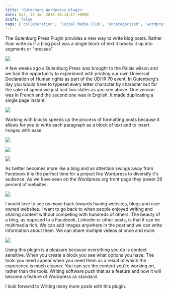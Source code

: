 ```yaml
---
title: 'Gutenburg Wordpress plugin'
date: Sat, 13 Jan 2018 15:14:17 +0000
draft: false
tags: ['collaboration', 'Social Media Club', 'Uncategorized', 'wordpress']
---
```


The Gutenburg Press Plugin provides a new way to write blog posts. Rather than write as if a blog post was a single block of text it breaks it up into segments or "presses" 

![](https://www.main-vision.com/richard/blog/wp-content/uploads/2018/01/DSC_0064_1.jpg)

A few weeks ago a Gutenburg Press was brought to the Palais wilson and we had the opportunity to experiment with printing our own Universal Declaration of Human rights as part of the UDHR 70 event. In Gutenberg's day you would have to typeset every letter character by character but for the sake of speed we just had two slates as you see above. One version was in French and the second one was in English. It made duplicating a single page instant. 

![](https://www.main-vision.com/richard/blog/wp-content/uploads/2018/01/DSC_0065_1-e1515854896738.jpg)

Working with blocks speeds up the process of formatting posts because it allows for you to write each paragraph as a block of text and to insert images with ease.

![](https://www.main-vision.com/richard/blog/wp-content/uploads/2018/01/Screen-Shot-2018-01-13-at-15.54.13.png)

![](https://www.main-vision.com/richard/blog/wp-content/uploads/2018/01/Screen-Shot-2018-01-13-at-15.54.19.png)

![](https://www.main-vision.com/richard/blog/wp-content/uploads/2018/01/Screen-Shot-2018-01-13-at-15.54.25.png)

As twitter becomes more like a blog and as attention swings away from Facebook it is the perfect time for a project like Wordpress to diversify it's audience. As we have seen on the Wordpress.org front page they power 29 percent of websites. 

![](https://www.main-vision.com/richard/blog/wp-content/uploads/2018/01/Screen-Shot-2018-01-13-at-16.05.21.png)

I would love to see us move back towards having websites, blogs and user-owned websites. I want to go back to when people enjoyed writing and sharing content without competing with hundreds of others. The beauty of a blog, as opposed to a Facebook, Linkedin or other posts, is that it can be multimedia rich. We can add images anywhere in the post and we can write information about them. We can share multiple videos at once and more

![](https://www.main-vision.com/richard/blog/wp-content/uploads/2018/01/Screen-Shot-2018-01-13-at-16.11.04.png)

Using this plugin is a pleasure because everything you do is context sensitive. When you create a block you see what options you have. The tools you need appear when you need them as a result of which the experience is much cleaner. You can see the content you're working on, rather than the tools. Writing software push that as a feature and now it will become a feature of Wordpress as standard.

I look forward to Writing many more posts with this plugin.